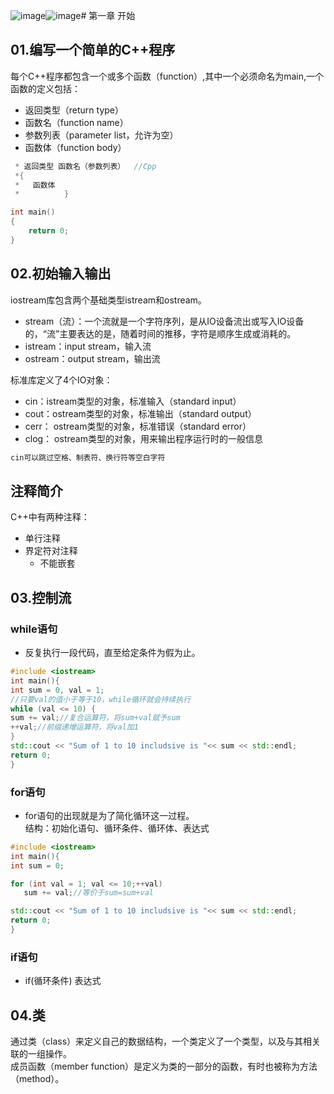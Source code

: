 ![image](https://github.com/pup2y/Cpp-primer-Fifth/assets/64685353/99906dd3-0ebd-446c-b461-f8c2528a1a73)![image](https://github.com/pup2y/Cpp-primer-Fifth/assets/64685353/35ee2a42-3f4a-4277-9e84-de87f7efa95d)# 第一章 开始
## 01.编写一个简单的C++程序
每个C++程序都包含一个或多个函数（function）,其中一个必须命名为main,一个函数的定义包括：   
  * 返回类型（return type）   
  * 函数名（function name）  
  * 参数列表（parameter list，允许为空）   
  * 函数体（function body）  
```cpp
 * 返回类型 函数名（参数列表）  //Cpp
 *{
 *   函数体
 *          }

int main() 
{
	return 0; 
}
```

## 02.初始输入输出
iostream库包含两个基础类型istream和ostream。
 * stream（流）：一个流就是一个字符序列，是从IO设备流出或写入IO设备的，“流”主要表达的是，随着时间的推移，字符是顺序生成或消耗的。  
 * istream：input stream，输入流
 * ostream：output stream，输出流

标准库定义了4个IO对象：  
 * cin：istream类型的对象，标准输入（standard input）
 * cout：ostream类型的对象，标准输出（standard output）
 * cerr： ostream类型的对象，标准错误（standard error）
 * clog： ostream类型的对象，用来输出程序运行时的一般信息

```diff
cin可以跳过空格、制表符、换行符等空白字符
```

## 注释简介
C++中有两种注释：    
 * 单行注释  
 * 界定符对注释  
   - 不能嵌套

## 03.控制流
### while语句
 * 反复执行一段代码，直至给定条件为假为止。
```cpp
#include <iostream>
int main(){
int sum = 0, val = 1;
//只要val的值小于等于10，while循环就会持续执行
while (val <= 10) {
sum += val;//复合运算符，将sum+val赋予sum
++val;//前缀递增运算符，将val加1
}
std::cout << "Sum of 1 to 10 includsive is "<< sum << std::endl;
return 0;
}
```
### for语句
 * for语句的出现就是为了简化循环这一过程。  
  	结构：初始化语句、循环条件、循环体、表达式
 ```cpp
#include <iostream>
int main(){
int sum = 0;

for (int val = 1; val <= 10;++val) 
	sum += val;//等价于sum=sum+val

std::cout << "Sum of 1 to 10 includsive is "<< sum << std::endl;
return 0;
}
 ```
### if语句
 * if(循环条件) 表达式

## 04.类
通过类（class）来定义自己的数据结构，一个类定义了一个类型，以及与其相关联的一组操作。     
成员函数（member function）是定义为类的一部分的函数，有时也被称为方法（method）。    







